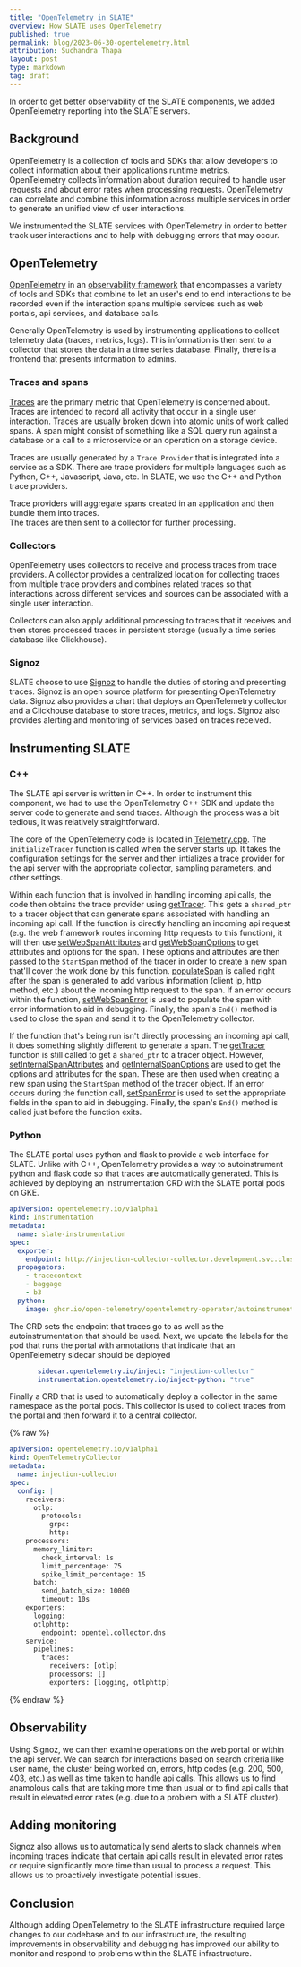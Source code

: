 ```yaml
---
title: "OpenTelemetry in SLATE"
overview: How SLATE uses OpenTelemetry
published: true
permalink: blog/2023-06-30-opentelemetry.html
attribution: Suchandra Thapa
layout: post
type: markdown
tag: draft
---
```


In order to get better observability of the SLATE components, we
added OpenTelemetry reporting into the SLATE servers.

<!--end_excerpt-->

## Background

OpenTelemetry is a collection of tools and SDKs that allow developers to 
collect information about their applications runtime metrics.  
OpenTelemetry collects`information about duration required to handle user 
requests and about error rates when processing requests.  OpenTelemetry can
correlate and combine this information across multiple services in order to
generate an unified view of user interactions.

We instrumented the SLATE services with OpenTelemetry in order to better 
track user interactions and to help with debugging errors that may occur.

## OpenTelemetry

[OpenTelemetry](https://opentelemetry.io/) in an 
[observability framework](https://opentelemetry.io/docs/concepts/observability-primer/#what-is-observability) 
that encompasses a variety of tools and SDKs that combine to let 
an user's end to end interactions to be recorded even if the interaction spans
multiple services such as web portals, api services, and database calls. 

Generally OpenTelemetry is used by instrumenting applications to collect 
telemetry data (traces, metrics, logs).  This information is then 
sent to a collector that stores the data in a 
time series database.  Finally, there is a frontend that presents information to 
admins.

### Traces and spans

[Traces](https://opentelemetry.io/docs/concepts/signals/traces/) are the primary metric that 
OpenTelemetry is concerned about.  Traces are intended to record all activity that occur in a single
user interaction.  Traces are usually broken down into atomic units of work called spans.   A span might 
consist of something like a SQL query run against a database or a call to a
microservice or an operation on a storage device.  

Traces are usually generated by a `Trace Provider` that is integrated into a service as a SDK.  There
are trace providers for multiple languages such as Python, C++, Javascript, Java, etc.  In SLATE,
we use the C++ and Python trace providers.  

Trace providers will aggregate spans created in an application and then bundle them into traces.  
The traces are then sent to a collector for further processing.

### Collectors

OpenTelemetry uses collectors to receive and process traces from trace providers.  A
collector provides a centralized location for collecting traces from multiple trace providers and
combines related traces so that interactions across different services and sources can be associated 
with a single user interaction.  

Collectors can also apply additional processing to traces that it receives and then stores processed traces 
in persistent storage (usually a time series database like Clickhouse). 


### Signoz

SLATE choose to use [Signoz](https://signoz.io/) to handle the duties of storing and presenting traces. Signoz 
is an open source platform for presenting OpenTelemetry data.  Signoz also provides a chart that deploys 
an OpenTelemetry collector and a Clickhouse database to store traces, metrics, and logs.  Signoz also provides
alerting and monitoring of services based on traces received.

## Instrumenting SLATE

### C++

The SLATE api server is written in C++.  In order to instrument this component, we had to use the 
OpenTelemetry C++ SDK and update the server code to generate and send traces.  Although the process 
was a bit tedious, it was relatively straightforward.

The core of the OpenTelemetry code is located in [Telemetry.cpp](https://github.com/slateci/slate-client-server/blob/master/src/Telemetry.cpp).
The `initializeTracer` function is called when the server starts up.  It takes the configuration
settings for the server and then intializes a trace provider for the api server 
with the appropriate collector, sampling parameters, and other settings.

Within each function that is involved in handling incoming api calls, the code then obtains the
trace provider using [getTracer](https://github.com/slateci/slate-client-server/blob/master/src/Telemetry.cpp#L124).
This gets a `shared_ptr` to a tracer object that can generate
spans associated with handling an incoming api call.  If the function is directly handling an incoming
api request (e.g. the web framework routes incoming http requests to this function), it will then
use [setWebSpanAttributes](https://github.com/slateci/slate-client-server/blob/master/src/Telemetry.cpp#L130) 
and [getWebSpanOptions](https://github.com/slateci/slate-client-server/blob/master/src/Telemetry.cpp#L152) to get attributes and options for the span.
These options and attributes are then passed to the `StartSpan` method of the tracer in order to
create a new span that'll cover the work done by this function. [populateSpan](https://github.com/slateci/slate-client-server/blob/master/src/Telemetry.cpp#L179) 
is called right after the 
span is generated to add various information (client ip, http method, etc.) about the incoming http 
request to the span. If an error occurs within the function, 
[setWebSpanError](https://github.com/slateci/slate-client-server/blob/master/src/Telemetry.cpp#L209) is used to populate the span with error information to aid in debugging.  Finally, 
the span's `End()` method is used to close the span and send it to the OpenTelemetry collector.

If the function that's being run isn't directly processing an incoming api call, it does something slightly
different to generate a span. The [getTracer](https://github.com/slateci/slate-client-server/blob/master/src/Telemetry.cpp#L124) 
function is still called to get a `shared_ptr` to
a tracer object.  However, [setInternalSpanAttributes](https://github.com/slateci/slate-client-server/blob/master/src/Telemetry.cpp#L167) 
and [getInternalSpanOptions](https://github.com/slateci/slate-client-server/blob/master/src/Telemetry.cpp#L172) are used
to get the options and attributes for the span.  These are then used when creating a new span using
the `StartSpan` method of the tracer object. If an error occurs during the function call, 
[setSpanError](https://github.com/slateci/slate-client-server/blob/master/src/Telemetry.cpp#L215) is used to set the appropriate fields in the span to aid in debugging.  Finally,
the span's `End()` method is called just before the function exits.

### Python

The SLATE portal uses python and flask to provide a web interface for SLATE.  Unlike with C++, OpenTelemetry
provides a way to autoinstrument python and flask code so that traces are automatically generated.  This is achieved
by deploying an instrumentation CRD with the SLATE portal pods on GKE.  

```yaml
apiVersion: opentelemetry.io/v1alpha1
kind: Instrumentation
metadata:
  name: slate-instrumentation
spec:
  exporter:
    endpoint: http://injection-collector-collector.development.svc.cluster.local:4318
  propagators:
    - tracecontext
    - baggage
    - b3
  python:
    image: ghcr.io/open-telemetry/opentelemetry-operator/autoinstrumentation-python:latest

```

The CRD sets the endpoint that traces go to  as well as the autoinstrumentation that should be used.  Next,
we update the labels for the pod that runs the portal with annotations that indicate that an OpenTelemetry
sidecar should be deployed

```yaml
       sidecar.opentelemetry.io/inject: "injection-collector"
       instrumentation.opentelemetry.io/inject-python: "true"
```

Finally a CRD that is used to automatically deploy a collector in the same namespace as the portal pods.
This collector is used to collect traces from the portal and then forward it to a central collector.

{% raw %}
```yaml
apiVersion: opentelemetry.io/v1alpha1
kind: OpenTelemetryCollector
metadata:
  name: injection-collector
spec:
  config: |
    receivers:
      otlp:
        protocols:
          grpc:
          http:
    processors:
      memory_limiter:
        check_interval: 1s
        limit_percentage: 75
        spike_limit_percentage: 15
      batch:
        send_batch_size: 10000
        timeout: 10s
    exporters:
      logging:
      otlphttp:
        endpoint: opentel.collector.dns
    service:
      pipelines:
        traces:
          receivers: [otlp]
          processors: []
          exporters: [logging, otlphttp]
```
{% endraw %}

## Observability

Using Signoz, we can then examine operations on the web portal or within the api server.  We 
can search for interactions based on search criteria like user name, the cluster being worked on,
errors, http codes (e.g. 200, 500, 403, etc.) as well as time taken to handle api calls.  This 
allows us to find anamolous calls that are taking more time than usual or to find api calls that result
in elevated error rates (e.g. due to a problem with a SLATE cluster). 

## Adding monitoring

Signoz also allows us to automatically send alerts to slack channels when incoming traces indicate that
certain api calls result in elevated error rates or require significantly more time than usual to
process a request.  This allows us to proactively investigate potential issues.


##  Conclusion

Although adding OpenTelemetry to the SLATE infrastructure required large changes to our codebase and to 
our infrastructure, the resulting improvements in observability and debugging has improved our ability 
to monitor and respond to problems within the SLATE infrastructure.




